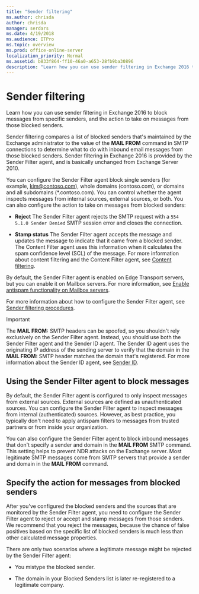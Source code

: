 ```yaml
---
title: "Sender filtering"
ms.author: chrisda
author: chrisda
manager: serdars
ms.date: 4/19/2018
ms.audience: ITPro
ms.topic: overview
ms.prod: office-online-server
localization_priority: Normal
ms.assetid: b833f864-ff10-46a0-a653-28fb9ba30896
description: "Learn how you can use sender filtering in Exchange 2016 to block messages from specific senders, and the action to take on messages from those blocked senders."
---
```


# Sender filtering

Learn how you can use sender filtering in Exchange 2016 to block messages from specific senders, and the action to take on messages from those blocked senders.
  
 Sender filtering compares a list of blocked senders that's maintained by the Exchange administrator to the value of the **MAIL FROM** command in SMTP connections to determine what to do with inbound email messages from those blocked senders. Sender filtering in Exchange 2016 is provided by the Sender Filter agent, and is basically unchanged from Exchange Server 2010. 
  
You can configure the Sender Filter agent block single senders (for example, kim@contoso.com), whole domains (contoso.com), or domains and all subdomains (\*.contoso.com). You can control whether the agent inspects messages from internal sources, external sources, or both. You can also configure the action to take on messages from blocked senders:
  
- **Reject** The Sender Filter agent rejects the SMTP request with a  `554 5.1.0 Sender Denied` SMTP session error and closes the connection. 
    
- **Stamp status** The Sender Filter agent accepts the message and updates the message to indicate that it came from a blocked sender. The Content Filter agent uses this information when it calculates the spam confidence level (SCL) of the message. For more information about content filtering and the Content Filter agent, see [Content filtering](content-filtering.md).
    
By default, the Sender Filter agent is enabled on Edge Transport servers, but you can enable it on Mailbox servers. For more information, see [Enable antispam functionality on Mailbox servers](enable-antispam-functionality-on-mailbox-servers.md).
  
For more information about how to configure the Sender Filter agent, see [Sender filtering procedures](sender-filtering-procedures.md).
  
> [!IMPORTANT]
> The **MAIL FROM:** SMTP headers can be spoofed, so you shouldn't rely exclusively on the Sender Filter agent. Instead, you should use both the Sender Filter agent and the Sender ID agent. The Sender ID agent uses the originating IP address of the sending server to verify that the domain in the **MAIL FROM:** SMTP header matches the domain that's registered. For more information about the Sender ID agent, see [Sender ID](sender-id.md). 
  
## Using the Sender Filter agent to block messages

By default, the Sender Filter agent is configured to only inspect messages from external sources. External sources are defined as unauthenticated sources. You can configure the Sender Filter agent to inspect messages from internal (authenticated) sources. However, as best practice, you typically don't need to apply antispam filters to messages from trusted partners or from inside your organization. 
  
You can also configure the Sender Filter agent to block inbound messages that don't specify a sender and domain in the **MAIL FROM** SMTP command. This setting helps to prevent NDR attacks on the Exchange server. Most legitimate SMTP messages come from SMTP servers that provide a sender and domain in the **MAIL FROM** command. 
  
## Specify the action for messages from blocked senders

After you've configured the blocked senders and the sources that are monitored by the Sender Filter agent, you need to configure the Sender Filter agent to reject or accept and stamp messages from those senders. We recommend that you reject the messages, because the chance of false positives based on the specific list of blocked senders is much less than other calculated message properties.
  
There are only two scenarios where a legitimate message might be rejected by the Sender Filter agent:
  
- You mistype the blocked sender.
    
- The domain in your Blocked Senders list is later re-registered to a legitimate company.
    

